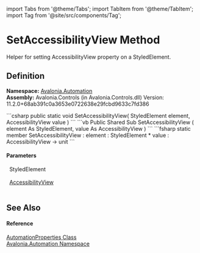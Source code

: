 import Tabs from '@theme/Tabs'; 
import TabItem from '@theme/TabItem'; 
import Tag from '@site/src/components/Tag'; 

# SetAccessibilityView Method


Helper for setting AccessibilityView property on a StyledElement.



## Definition
**Namespace:** <a href="N_Avalonia_Automation">Avalonia.Automation</a>  
**Assembly:** Avalonia.Controls (in Avalonia.Controls.dll) Version: 11.2.0+68ab391c0a3653e0722638e29fcbd9633c7fd386

<Tabs groupId="api-code-preview">
<TabItem value="csharp" label="C#">
```csharp
public static void SetAccessibilityView(
	StyledElement element,
	AccessibilityView value
)
```
</TabItem>
<TabItem value="vb" label="VB">
```vb
Public Shared Sub SetAccessibilityView ( 
	element As StyledElement,
	value As AccessibilityView
)
```
</TabItem>
<TabItem value="fsharp" label="F#">
```fsharp
static member SetAccessibilityView : 
        element : StyledElement * 
        value : AccessibilityView -> unit 
```
</TabItem>
</Tabs>



#### Parameters
<dl><dt>  StyledElement</dt><dd> </dd><dt>  <a href="T_Avalonia_Automation_AccessibilityView">AccessibilityView</a></dt><dd> </dd></dl>

## See Also


#### Reference
<a href="T_Avalonia_Automation_AutomationProperties">AutomationProperties Class</a>  
<a href="N_Avalonia_Automation">Avalonia.Automation Namespace</a>  
